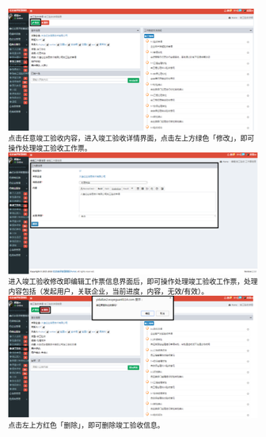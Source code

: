![](/assets/竣工验收4.png)点击任意竣工验收内容，进入竣工验收详情界面，点击左上方绿色「修改」，即可操作处理竣工验收工作票。![](/assets/竣工验收5.png)进入竣工验收修改即编辑工作票信息界面后，即可操作处理竣工验收工作票，处理内容包括（发起用户，关联企业，当前进度，内容，无效/有效）。![](/assets/竣工验收6.png)点击左上方红色「删除」，即可删除竣工验收信息。

